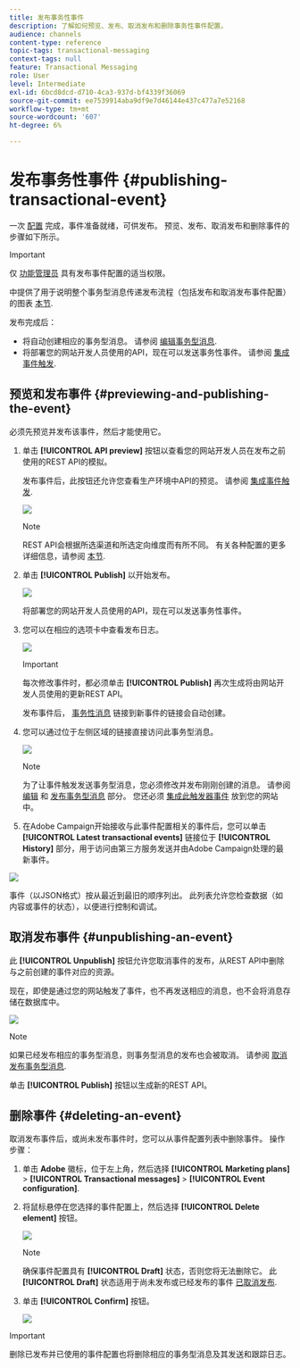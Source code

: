 ```yaml
---
title: 发布事务性事件
description: 了解如何预览、发布、取消发布和删除事务性事件配置。
audience: channels
content-type: reference
topic-tags: transactional-messaging
context-tags: null
feature: Transactional Messaging
role: User
level: Intermediate
exl-id: 6bcd8dcd-d710-4ca3-937d-bf4339f36069
source-git-commit: ee7539914aba9df9e7d46144e437c477a7e52168
workflow-type: tm+mt
source-wordcount: '607'
ht-degree: 6%

---
```


# 发布事务性事件 {#publishing-transactional-event}

一次 [配置](../../channels/using/configuring-transactional-event.md) 完成，事件准备就绪，可供发布。 预览、发布、取消发布和删除事件的步骤如下所示。

>[!IMPORTANT]
>
>仅 [功能管理员](../../administration/using/users-management.md#functional-administrators) <!--being part of the **[!UICONTROL All]** [organizational unit](../../administration/using/organizational-units.md) -->具有发布事件配置的适当权限。

中提供了用于说明整个事务型消息传递发布流程（包括发布和取消发布事件配置）的图表 [本节](../../channels/using/publishing-transactional-message.md).

发布完成后：
* 将自动创建相应的事务型消息。 请参阅 [编辑事务型消息](../../channels/using/editing-transactional-message.md).
* 将部署您的网站开发人员使用的API，现在可以发送事务性事件。 请参阅 [集成事件触发](../../channels/using/getting-started-with-transactional-msg.md#integrate-event-trigger).

## 预览和发布事件 {#previewing-and-publishing-the-event}

必须先预览并发布该事件，然后才能使用它。

1. 单击 **[!UICONTROL API preview]** 按钮以查看您的网站开发人员在发布之前使用的REST API的模拟。

   发布事件后，此按钮还允许您查看生产环境中API的预览。 请参阅 [集成事件触发](../../channels/using/getting-started-with-transactional-msg.md#integrate-event-trigger).

   ![](assets/message-center_api_preview.png)

   >[!NOTE]
   >
   >REST API会根据所选渠道和所选定向维度而有所不同。 有关各种配置的更多详细信息，请参阅 [本节](../../channels/using/configuring-transactional-event.md#transactional-event-specific-configurations).

1. 单击 **[!UICONTROL Publish]** 以开始发布。

   ![](assets/message-center_pub.png)

   将部署您的网站开发人员使用的API，现在可以发送事务性事件。

1. 您可以在相应的选项卡中查看发布日志。

   ![](assets/message-center_logs.png)

   >[!IMPORTANT]
   >
   >每次修改事件时，都必须单击 **[!UICONTROL Publish]** 再次生成将由网站开发人员使用的更新REST API。

   发布事件后， [事务性消息](../../channels/using/editing-transactional-message.md) 链接到新事件的链接会自动创建。

1. 您可以通过位于左侧区域的链接直接访问此事务型消息。

   ![](assets/message-center_messagegeneration.png)

   >[!NOTE]
   >
   >为了让事件触发发送事务型消息，您必须修改并发布刚刚创建的消息。 请参阅 [编辑](../../channels/using/editing-transactional-message.md) 和 [发布事务型消息](../../channels/using/publishing-transactional-message.md) 部分。 您还必须 [集成此触发器事件](../../channels/using/getting-started-with-transactional-msg.md#integrate-event-trigger) 放到您的网站中。

1. 在Adobe Campaign开始接收与此事件配置相关的事件后，您可以单击 **[!UICONTROL Latest transactional events]** 链接位于 **[!UICONTROL History]** 部分，用于访问由第三方服务发送并由Adobe Campaign处理的最新事件。

![](assets/message-center_latest-events.png)

事件（以JSON格式）按从最近到最旧的顺序列出。 此列表允许您检查数据（如内容或事件的状态），以便进行控制和调试。

## 取消发布事件 {#unpublishing-an-event}

此 **[!UICONTROL Unpublish]** 按钮允许您取消事件的发布，从REST API中删除与之前创建的事件对应的资源。

现在，即使是通过您的网站触发了事件，也不再发送相应的消息，也不会将消息存储在数据库中。

![](assets/message-center_unpublish.png)

>[!NOTE]
>
>如果已经发布相应的事务型消息，则事务型消息的发布也会被取消。 请参阅 [取消发布事务型消息](../../channels/using/publishing-transactional-message.md#unpublishing-a-transactional-message).

单击 **[!UICONTROL Publish]** 按钮以生成新的REST API。

<!--## Transactional messaging publication process {#transactional-messaging-pub-process}

The chart below illustrates the transactional messaging publication process.

![](assets/message-center_pub-process.png)

For more on publishing, pausing and unpublishing a transactional message, see [this section](../../channels/using/publishing-transactional-message.md).-->

## 删除事件 {#deleting-an-event}

取消发布事件后，或尚未发布事件时，您可以从事件配置列表中删除事件。 操作步骤：

1. 单击 **Adobe** 徽标，位于左上角，然后选择 **[!UICONTROL Marketing plans]** > **[!UICONTROL Transactional messages]** > **[!UICONTROL Event configuration]**.
1. 将鼠标悬停在您选择的事件配置上，然后选择 **[!UICONTROL Delete element]** 按钮。

   ![](assets/message-center_delete-button.png)

   >[!NOTE]
   >
   >确保事件配置具有 **[!UICONTROL Draft]** 状态，否则您将无法删除它。 此 **[!UICONTROL Draft]** 状态适用于尚未发布或已经发布的事件 [已取消发布](#unpublishing-an-event).

1. 单击 **[!UICONTROL Confirm]** 按钮。

   ![](assets/message-center_delete-confirm.png)

>[!IMPORTANT]
>
>删除已发布并已使用的事件配置也将删除相应的事务型消息及其发送和跟踪日志。
